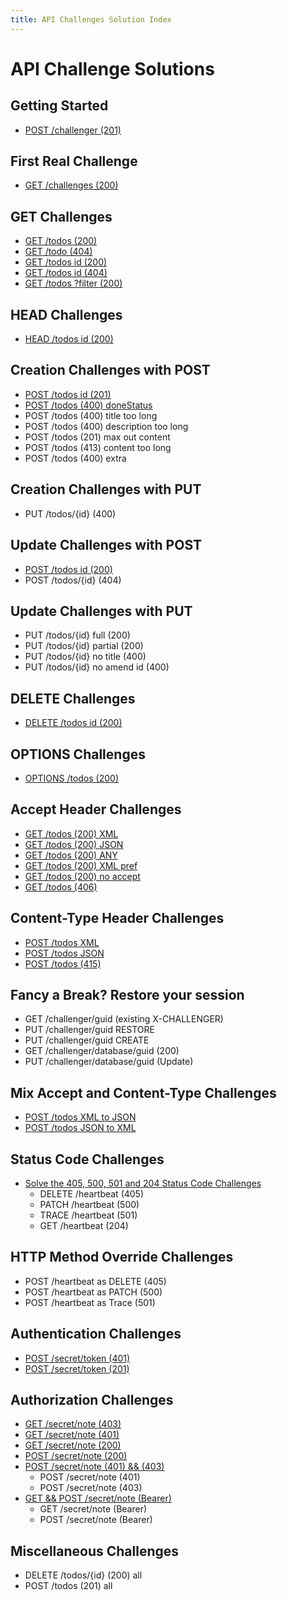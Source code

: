 ```yaml
---
title: API Challenges Solution Index
---
```


# API Challenge Solutions

## Getting Started

- [POST /challenger (201)](/apichallenges/solutions/create-session/post-challenger-201)

## First Real Challenge

- [GET /challenges (200)](/apichallenges/solutions/first-challenge/get-challenges-200)

## GET Challenges

- [GET /todos (200)](/apichallenges/solutions/get/get-todos-200)
- [GET /todo (404)](/apichallenges/solutions/get/get-todo-404)
- [GET /todos id (200)](/apichallenges/solutions/get/get-todos-id-200)
- [GET /todos id (404)](/apichallenges/solutions/get/get-todos-id-404)
- [GET /todos ?filter (200)](/apichallenges/solutions/get/get-todos-200-filter)

## HEAD Challenges

- [HEAD /todos id (200)](/apichallenges/solutions/head/head-todos-200)

## Creation Challenges with POST

- [POST /todos id (201)](/apichallenges/solutions/post-create/post-todos-201)
- [POST /todos (400) doneStatus](/apichallenges/solutions/post-create/post-todos-400)
- POST /todos (400) title too long
- POST /todos (400) description too long
- POST /todos (201) max out content
- POST /todos (413) content too long
- POST /todos (400) extra

## Creation Challenges with PUT

- PUT /todos/{id} (400)

## Update Challenges with POST

- [POST /todos id (200)](/apichallenges/solutions/post-update/post-todos-id-200)
- POST /todos/{id} (404)

## Update Challenges with PUT

- PUT /todos/{id} full (200)
- PUT /todos/{id} partial (200)
- PUT /todos/{id} no title (400)
- PUT /todos/{id} no amend id (400)

## DELETE Challenges

- [DELETE /todos id (200)](/apichallenges/solutions/delete/delete-todos-id-200)

## OPTIONS Challenges

- [OPTIONS /todos (200)](/apichallenges/solutions/options/options-todos-200)

## Accept Header Challenges

- [GET /todos (200) XML](/apichallenges/solutions/accept-header/get-todos-200-xml)
- [GET /todos (200) JSON](/apichallenges/solutions/accept-header/get-todos-200-json)
- [GET /todos (200) ANY](/apichallenges/solutions/accept-header/get-todos-200-any)
- [GET /todos (200) XML pref](/apichallenges/solutions/accept-header/get-todos-200-xml-pref)
- [GET /todos (200) no accept](/apichallenges/solutions/accept-header/get-todos-200-no-accept)
- [GET /todos (406)](/apichallenges/solutions/accept-header/get-todos-406)

## Content-Type Header Challenges

- [POST /todos XML](/apichallenges/solutions/content-type-header/post-todos-xml)
- [POST /todos JSON](/apichallenges/solutions/content-type-header/post-todos-json)
- [POST /todos (415)](/apichallenges/solutions/content-type-header/post-todos-415)

## Fancy a Break? Restore your session

- GET /challenger/guid (existing X-CHALLENGER)
- PUT /challenger/guid RESTORE
- PUT /challenger/guid CREATE
- GET /challenger/database/guid (200)
- PUT /challenger/database/guid (Update)

## Mix Accept and Content-Type Challenges

- [POST /todos XML to JSON](/apichallenges/solutions/mix-accept-content/post-xml-accept-json)
- [POST /todos JSON to XML](/apichallenges/solutions/mix-accept-content/post-json-accept-xml)

## Status Code Challenges

- [Solve the 405, 500, 501 and 204 Status Code Challenges](/apichallenges/solutions/status-codes/status-codes-405-500-501-204)
  - DELETE /heartbeat (405)
  - PATCH /heartbeat (500)
  - TRACE /heartbeat (501)
  - GET /heartbeat (204)

## HTTP Method Override Challenges

- POST /heartbeat as DELETE (405)
- POST /heartbeat as PATCH (500)
- POST /heartbeat as Trace (501)

## Authentication Challenges

- [POST /secret/token (401)](/apichallenges/solutions/authentication/post-secret-401)
- [POST /secret/token (201)](/apichallenges/solutions/authentication/post-secret-201)

## Authorization Challenges

- [GET /secret/note (403)](/apichallenges/solutions/authorization/get-secret-note-403)
- [GET /secret/note (401)](/apichallenges/solutions/authorization/get-secret-note-401)
- [GET /secret/note (200)](/apichallenges/solutions/authorization/get-secret-note-200)
- [POST /secret/note (200)](/apichallenges/solutions/authorization/post-secret-note-200)
- [POST /secret/note (401) && (403)](/apichallenges/solutions/authorization/post-secret-note-401-403)
  - POST /secret/note (401)
  - POST /secret/note (403)
- [GET && POST /secret/note (Bearer)](/apichallenges/solutions/authorization/get-post-secret-note-bearer)
  - GET /secret/note (Bearer)
  - POST /secret/note (Bearer)

## Miscellaneous Challenges

- DELETE /todos/{id} (200) all
- POST /todos (201) all